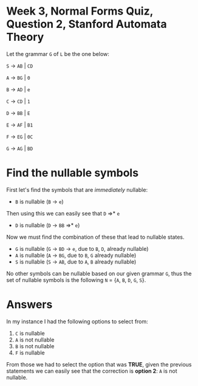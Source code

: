 # Week 3, Normal Forms Quiz, Question 2, Stanford Automata Theory

Let the grammar `G` of `L` be the one below:

`S` → `AB` | `CD`

`A` → `BG` | `0`

`B` → `AD` | `e`

`C` → `CD` | `1`

`D` → `BB` | `E`

`E` → `AF` | `B1`

`F` → `EG` | `0C`

`G` → `AG` | `BD`

# Find the nullable symbols

First let's find the symbols that are *immediately* nullable:

 * `B` is nullable (`B` → `e`)
 
Then using this we can easily see that `D` =>* `e`

 * `D` is nullable (`D` → `BB` =>* `e`)
 
Now we must find the combination of these that lead to nullable states.

 * `G` is nullable (`G` → `BD` → `e`, due to `B`, `D`, already nullable)
 * `A` is nullable (`A` → `BG`, due to `B`, `G` already nullable)
 * `S` is nullable (`S` → `AB`, due to `A`, `B` already nullable)
 
No other symbols can be nullable based on our given grammar `G`, thus the set
of nullable symbols is the following `N` = {`A`, `B`, `D`, `G`, `S`}.


# Answers

In my instance I had the following options to select from:

 1. `C` is nullable
 2. `A` is not nullable
 3. `B` is not nullable
 4. `F` is nullable
 
 
From those we had to select the option that was **TRUE**, given the previous statements
we can easily see that the correction is **option 2**: `A` is not nullable.




